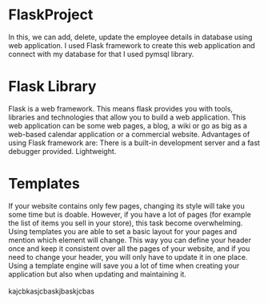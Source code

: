 # FlaskProject
<space> <space> <space> <space> In this, we can add, delete, update the employee details in database using web application. I used Flask framework to create this web application and connect with my database for that I used pymsql library. 

# Flask Library
Flask is a web framework. This means flask provides you with tools, libraries and technologies that allow you to build a web application. This web application can be some web pages, a blog, a wiki or go as big as a web-based calendar application or a commercial website. Advantages of using Flask framework are: There is a built-in development server and a fast debugger provided. Lightweight.

# Templates
If your website contains only few pages, changing its style will take you some time but is doable. However, if you have a lot of pages (for example the list of items you sell in your store), this task become overwhelming. Using templates you are able to set a basic layout for your pages and mention which element will change. This way you can define your header once and keep it consistent over all the pages of your website, and if you need to change your header, you will only have to update it in one place. Using a template engine will save you a lot of time when creating your application but also when updating and maintaining it. <br> <br>
kajcbkasjcbaskjbaskjcbas
